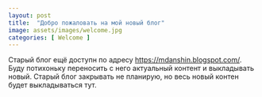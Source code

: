 ```yaml
---
layout: post
title:  "Добро пожаловать на мой новый блог"
image: assets/images/welcome.jpg
categories: [ Welcome ]
---
```

Старый блог ещё доступн по адресу https://mdanshin.blogspot.com/. Буду потихоньку переносить с него актуальный контент и выкладывать новый. Старый блог закрывать не планирую, но весь новый контен будет выкладываться тут.